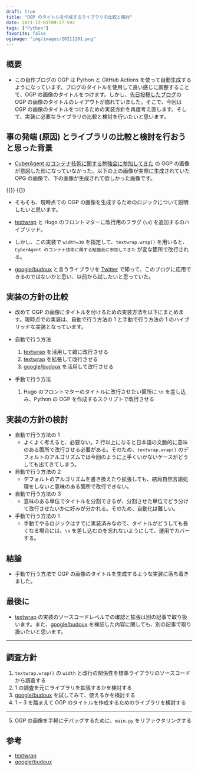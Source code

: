 ```yaml
---
draft: true
title: "OGP のタイトルを作成するライブラリの比較と検討"
date: 2021-12-01T09:27:59Z
tags: ["Python"]
favorite: false
ogimage: "img/images/20211201.png"
---
```


## 概要

- この自作ブログの OGP は Python と GitHub Actions を使って自動生成するようになっています。ブログのタイトルを使用して良い感じに調整することで、OGP の画像のタイトルをつけます。しかし、[先日投稿したブログ](https://hakiwata.jp/post/20211124/)の OGP の画像のタイトルのレイアウトが崩れていました。そこで、今回は OGP の画像のタイトルをつけるための実装方針を再度考え直します。そして、実装に必要なライブラリの比較と検討を行いたいと思います。

## 事の発端 (原因) とライブラリの比較と検討を行おうと思った背景

- [CyberAgent のコンテナ技術に関する勉強会に参加してきた](https://hakiwata.jp/post/20211124/) の OGP の画像が意図した形になっていなかった。以下の上の画像が実際に生成されていた OPG の画像で、下の画像が生成されて欲しかった画像です。

{{<photo src="fig_1.png" title="図 1 タイトルのレイアウトがズレてしまった OGP 画像" width="80%" height="80%" >}}
{{<photo src="fig_2.png" title="図 2 タイトルのレイアウトが納得行く形の OGP 画像" width="80%" height="80%" >}}

- そもそも、現時点での OGP の画像を生成するためのロジックについて説明したいと思います。
- [textwrap](https://docs.python.org/ja/3/library/textwrap.html) と Hugo のフロントマターに改行用のフラグ (`\n`) を追加するのハイブリッド。

- しかし、この実装で `width=30` を指定して、`textwrap.wrap()` を用いると、`CyberAgent のコンテナ技術に関する勉強会に参加してきた` が変な箇所で改行される。
- [google/budoux](https://github.com/google/budoux) と言うライブラリを [Twitter](https://twitter.com/tushuhei/status/1461184410473033742?s=20) で知って、このブログに応用できるのではないかと思い、以前から試したいと思っていた。

## 実装の方針の比較

- 改めて OGP の画像にタイトルを付けるための実装方法を以下にまとめます。現時点での実装は、自動で行う方法の 1 と手動で行う方法の 1 のハイブリッドな実装となっています。

- 自動で行う方法
  1. [textwrap](https://github.com/python/cpython/blob/3.9/Lib/textwrap.py) を活用して雑に改行させる
  2. [textwrap](https://github.com/python/cpython/blob/3.9/Lib/textwrap.py) を拡張して改行させる
  3. [google/budoux](https://github.com/google/budoux) を活用して改行させる
- 手動で行う方法
  1. Hugo のフロントマターのタイトルに改行させたい箇所に `\n` を差し込み、Python の OGP を作成するスクリプトで改行させる

## 実装の方針の検討

- 自動で行う方法の 1 
  - よくよく考えると、必要ない。2 行以上になると日本語の文脈的に意味のある箇所で改行させる必要がある。そのため、`textwrap.wrap()` のデフォルトのアルゴリズムでは今回のように上手くいかないケースがどうしても出てきてしまう。
- 自動で行う方法の 2
  - デフォルトのアルゴリズムを書き換えたり拡張しても、結局自然言語処理をしないと意味のある箇所で改行できない。
- 自動で行う方法の 3
  - 意味のある単位でタイトルを分割できるが、分割させた単位でどう分けて改行させたいかに好みが分かれる。そのため、自動化は難しい。
- 手動で行う方法の 1 
  - 手動でやるロジックはすでに実装済みなので、タイトルがどうしても長くなる場合には、`\n` を差し込むのを忘れないようにして、運用でカバーする。

## 結論

- 手動で行う方法で OGP の画像のタイトルを生成するような実装に落ち着きました。


## 最後に

- [textwrap](https://github.com/python/cpython/blob/3.9/Lib/textwrap.py) の実装のソースコードレベルでの確認と拡張は別の記事で取り扱います。また、[google/budoux](https://github.com/google/budoux) を検証した内容に関しても、別の記事で取り扱いたいと思います。

----

## 調査方針

1. `textwrap.wrap()` の `width` と改行の関係性を標準ライブラリのソースコードから調査する
2. 1 の調査を元にライブラリを拡張するかを検討する
3. [google/budoux](https://github.com/google/budoux) を試してみて、使えるかを検討する
4. 1 ~ 3 を踏まえて OGP のタイトルを作成するためのライブラリを検討する
---
5. OGP の画像を手軽にデバッグするために、`main.py` をリファクタリングする

## 参考

- [textwrap](https://github.com/python/cpython/blob/3.9/Lib/textwrap.py)
- [google/budoux](https://github.com/google/budoux)
